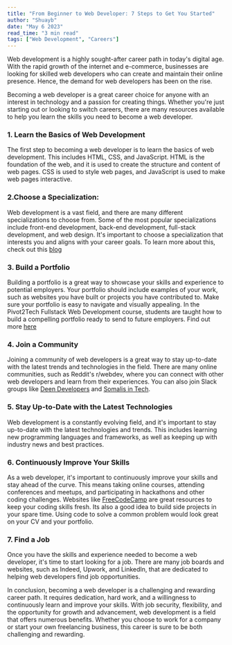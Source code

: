 ```yaml
---
title: "From Beginner to Web Developer: 7 Steps to Get You Started"
author: "Shuayb"
date: "May 6 2023"
read_time: "3 min read"
tags: ["Web Development", "Careers"]
---
```


<!-- ![image](/images/freelance-review.png) -->

Web development is a highly sought-after career path in today's digital age. With the rapid growth of the internet and e-commerce, businesses are looking for skilled web developers who can create and maintain their online presence. Hence, the demand for web developers has been on the rise.

Becoming a web developer is a great career choice for anyone with an interest in technology and a passion for creating things. Whether you're just starting out or looking to switch careers, there are many resources available to help you learn the skills you need to become a web developer.

### 1. Learn the Basics of Web Development

The first step to becoming a web developer is to learn the basics of web development. This includes HTML, CSS, and JavaScript. HTML is the foundation of the web, and it is used to create the structure and content of web pages. CSS is used to style web pages, and JavaScript is used to make web pages interactive.

### 2.Choose a Specialization:

Web development is a vast field, and there are many different specializations to choose from. Some of the most popular specializations include front-end development, back-end development, full-stack development, and web design. It's important to choose a specialization that interests you and aligns with your career goals. To learn more about this, check out this [blog](/blog/what-are-the-different-roles-in-software-engineering-frontend-backend-and-fullstack)

### 3. Build a Portfolio

Building a portfolio is a great way to showcase your skills and experience to potential employers. Your portfolio should include examples of your work, such as websites you have built or projects you have contributed to. Make sure your portfolio is easy to navigate and visually appealing. In the Pivot2Tech Fullstack Web Development course, students are taught how to build a compelling portfolio ready to send to future employers. Find out more [here](/course-details)

### 4. Join a Community

Joining a community of web developers is a great way to stay up-to-date with the latest trends and technologies in the field. There are many online communities, such as Reddit's r/webdev, where you can connect with other web developers and learn from their experiences. You can also join Slack groups like [Deen Developers](https://deendevelopers.com/) and [Somalis in Tech](https://somalisintech.com/).

### 5. Stay Up-to-Date with the Latest Technologies

Web development is a constantly evolving field, and it's important to stay up-to-date with the latest technologies and trends. This includes learning new programming languages and frameworks, as well as keeping up with industry news and best practices.

### 6. Continuously Improve Your Skills

As a web developer, it's important to continuously improve your skills and stay ahead of the curve. This means taking online courses, attending conferences and meetups, and participating in hackathons and other coding challenges. Websites like [FreeCodeCamp](https://www.freecodecamp.org/) are great resources to keep your coding skills fresh. Its also a good idea to build side projects in your spare time. Using code to solve a common problem would look great on your CV and your portfolio.

### 7. Find a Job

Once you have the skills and experience needed to become a web developer, it's time to start looking for a job. There are many job boards and websites, such as Indeed, Upwork, and LinkedIn, that are dedicated to helping web developers find job opportunities.

In conclusion, becoming a web developer is a challenging and rewarding career path. It requires dedication, hard work, and a willingness to continuously learn and improve your skills. With job security, flexibility, and the opportunity for growth and advancement, web development is a field that offers numerous benefits. Whether you choose to work for a company or start your own freelancing business, this career is sure to be both challenging and rewarding.
